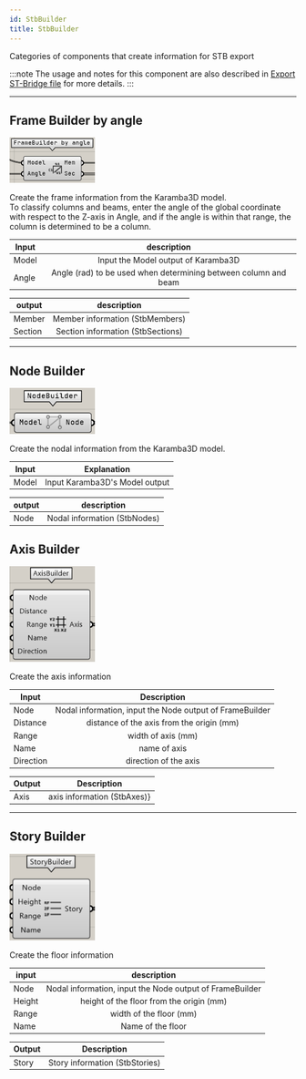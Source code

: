```yaml
---
id: StbBuilder
title: StbBuilder
---
```


Categories of components that create information for STB export

:::note
The usage and notes for this component are also described in [Export ST-Bridge file](../Usage/ExportSTB) for more details.
:::

---

## Frame Builder by angle

![](../../images/Component/FrameBuilder.png)

Create the frame information from the Karamba3D model.  
To classify columns and beams, enter the angle of the global coordinate with respect to the Z-axis in Angle, and if the angle is within that range, the column is determined to be a column.

| Input |                           description                           |
| ----- | :-------------------------------------------------------------: |
| Model |               Input the Model output of Karamba3D               |
| Angle | Angle (rad) to be used when determining between column and beam |

| output  |            description            |
| ------- | :-------------------------------: |
| Member  |  Member information (StbMembers)  |
| Section | Section information (StbSections) |

---

## Node Builder

![](../../images/Component/NodeBuilder.png)

Create the nodal information from the Karamba3D model.

| Input |          Explanation           |
| ----- | :----------------------------: |
| Model | Input Karamba3D's Model output |

| output |         description          |
| ------ | :--------------------------: |
| Node   | Nodal information (StbNodes) |

## Axis Builder

![](../../images/Component/AxisBuilder.png)

Create the axis information

| Input     |                       Description                        |
| --------- | :------------------------------------------------------: |
| Node      | Nodal information, input the Node output of FrameBuilder |
| Distance  |        distance of the axis from the origin (mm)         |
| Range     |                    width of axis (mm)                    |
| Name      |                       name of axis                       |
| Direction |                  direction of the axis                   |

| Output |         Description         |
| ------ | :-------------------------: |
| Axis   | axis information (StbAxes)} |

---

## Story Builder

![](../../images/Component/StoryBuilder.png)

Create the floor information

| input  |                       description                        |
| ------ | :------------------------------------------------------: |
| Node   | Nodal information, input the Node output of FrameBuilder |
| Height |         height of the floor from the origin (mm)         |
| Range  |                 width of the floor (mm)                  |
| Name   |                    Name of the floor                     |

| Output |          Description           |
| ------ | :----------------------------: |
| Story  | Story information (StbStories) |
